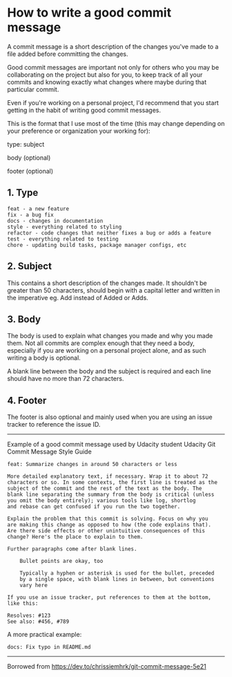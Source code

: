 # How to write a good commit message

A commit message is a short description of the changes you've made to a file added before committing the changes.

Good commit messages are important not only for others who you may be collaborating on the project but also for you, to keep track of all your commits and knowing exactly what changes where maybe during that particular commit.

Even if you're working on a personal project, I'd recommend that you start getting in the habit of writing good commit messages.

This is the format that I use most of the time (this may change depending on your preference or organization your working for):

type: subject

body (optional)

footer (optional)

## 1. Type

    feat - a new feature
    fix - a bug fix
    docs - changes in documentation
    style - everything related to styling
    refactor - code changes that neither fixes a bug or adds a feature
    test - everything related to testing
    chore - updating build tasks, package manager configs, etc

## 2. Subject

This contains a short description of the changes made. It shouldn't be greater than 50 characters, should begin with a capital letter and written in the imperative eg. Add instead of Added or Adds.

## 3. Body

The body is used to explain what changes you made and why you made them. Not all commits are complex enough that they need a body, especially if you are working on a personal project alone, and as such writing a body is optional.

A blank line between the body and the subject is required and each line should have no more than 72 characters.

## 4. Footer

The footer is also optional and mainly used when you are using an issue tracker to reference the issue ID.

------------------

Example of a good commit message used by Udacity student Udacity Git Commit Message Style Guide

    feat: Summarize changes in around 50 characters or less

    More detailed explanatory text, if necessary. Wrap it to about 72
    characters or so. In some contexts, the first line is treated as the
    subject of the commit and the rest of the text as the body. The
    blank line separating the summary from the body is critical (unless
    you omit the body entirely); various tools like log, shortlog
    and rebase can get confused if you run the two together.

    Explain the problem that this commit is solving. Focus on why you
    are making this change as opposed to how (the code explains that).
    Are there side effects or other unintuitive consequences of this
    change? Here's the place to explain to them.

    Further paragraphs come after blank lines.

        Bullet points are okay, too

        Typically a hyphen or asterisk is used for the bullet, preceded
        by a single space, with blank lines in between, but conventions
        vary here

    If you use an issue tracker, put references to them at the bottom,
    like this:

    Resolves: #123
    See also: #456, #789



A more practical example:

``docs: Fix typo in README.md``

-----------------

Borrowed from https://dev.to/chrissiemhrk/git-commit-message-5e21